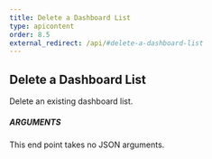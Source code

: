 ```yaml
---
title: Delete a Dashboard List
type: apicontent
order: 8.5
external_redirect: /api/#delete-a-dashboard-list
---
```


## Delete a Dashboard List

Delete an existing dashboard list.

##### ARGUMENTS

This end point takes no JSON arguments.
